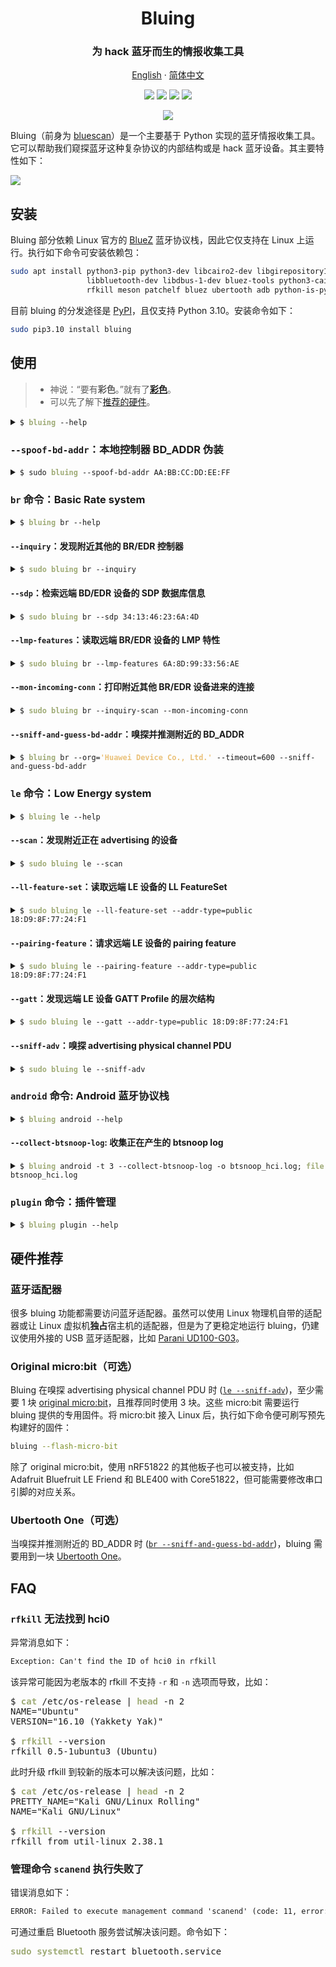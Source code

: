 <h1 align="center">
Bluing
</h1>
<h3 align="center">
为 hack 蓝牙而生的情报收集工具
</h3>

<p align="center">
    <a href="https://fo-000.github.io/bluing/">English</a> · <a href="https://fo-000.github.io/bluing/index-cn.html">简体中文</a>
</p>

<p align="center">
    <img src="https://img.shields.io/badge/python-3.10-blue">
    <a href="https://pypi.org/project/bluing/"><img src="https://img.shields.io/pypi/v/bluing?color=blue"></a>
    <a href="https://pepy.tech/badge/bluing"><img src="https://pepy.tech/badge/bluing"></a>
    <a href="https://pepy.tech/badge/bluescan"><img src="https://static.pepy.tech/personalized-badge/bluescan?period=total&units=international_system&left_color=grey&right_color=blue&left_text=predecessor%20downloads"></a>
</p>

<p align="center">
    <img src="https://img.shields.io/badge/Tested%20on-Ubuntu%2022.04%20(x64)%20%7C%20Kali%202022.4%20(x64)%20%7C%20Kali%20NetHunter%202022.4%20(aarch64)-brightgreen">
</p>

Bluing（前身为 [bluescan](https://pypi.org/project/bluescan/)）是一个主要基于 Python 实现的蓝牙情报收集工具。它可以帮助我们窥探蓝牙这种复杂协议的内部结构或是 hack 蓝牙设备。其主要特性如下：

![](https://raw.githubusercontent.com/fO-000/bluing/master/assets/bluing-features-mermaid-mindmap-cn.svg)
<!-- ![](./assets/bluing-features-mermaid-mindmap-cn.svg) -->

## 安装

Bluing 部分依赖 Linux 官方的 [BlueZ](http://www.bluez.org/) 蓝牙协议栈，因此它仅支持在 Linux 上运行。执行如下命令可安装依赖包：

```sh
sudo apt install python3-pip python3-dev libcairo2-dev libgirepository1.0-dev \
                 libbluetooth-dev libdbus-1-dev bluez-tools python3-cairo-dev \
                 rfkill meson patchelf bluez ubertooth adb python-is-python3
```

目前 bluing 的分发途径是 [PyPI](https://pypi.org/project/bluing/)，且仅支持 Python 3.10。安装命令如下：

```sh
sudo pip3.10 install bluing
```

## 使用

> * 神说：“要有**彩色**。”就有了[**彩色**](https://fo-000.github.io/bluing/index-cn.html#-使用)。
> * 可以先了解下[推荐的硬件](https://fo-000.github.io/bluing/index-cn.html#-硬件推荐)。

<details><summary><code>$ <span style="font-weight: bold; color: #9fab76">bluing</span> --help</code></summary>

<pre>
An intelligence gathering tool for hacking Bluetooth

Usage:
    bluing [-h | --help]
    bluing (-v | --version)
    bluing [-i &lthci>] --clean BD_ADDR
    bluing [-i &lthci>] --spoof-bd-addr BD_ADDR
    bluing --flash-micro-bit
    bluing &ltcommand> [&ltargs>...]

Arguments:
    BD_ADDR    Bluetooth device address

Options:
    -h, --help           Print this help and quit
    -v, --version        Print version information and quit
    -i &lthci>             HCI device
    --clean              Clean cached data of a remote device
    --spoof-bd-addr      Spoof the BD_ADDR of a local controller
    --flash-micro-bit    Download the dedicated firmware to micro:bit(s)

Commands:
    br         Basic Rate system, includes an optional Enhanced Data Rate (EDR) extension
    le         Low Energy system
    android    Android Bluetooth stack
    plugin     Manage plugins

Run `bluing &ltcommand> --help` for more information on a command.
</pre>
</details>

### `--spoof-bd-addr`：本地控制器 BD_ADDR 伪装

<details><summary><code>$ sudo <span style="font-weight: bold; color: #9fab76">bluing</span> --spoof-bd-addr AA:BB:CC:DD:EE:FF</code></summary>

<pre>
[<span style="font-weight: bold; color: #ecc179">WARNING</span>] The original HCI device number may have been changed
[<span style="font-weight: bold; color: #7da9c7">INFO</span>] BD_ADDR changed: 11:22:33:44:55:66 -&gt; <span style="font-weight: bold; color: #7da9c7">AA:BB:CC:DD:EE:FF</span>
</pre>
</details>

### `br` 命令：Basic Rate system

<details><summary><code>$ <span style="font-weight: bold; color: #9fab76">bluing</span> br --help</code></summary>

<pre>
Usage:
    bluing br [-h | --help]
    bluing br [-i &lthci>] [--inquiry-len=&ltn>] --inquiry
    bluing br [-i &lthci>] --sdp BD_ADDR
    bluing br [-i &lthci>] --local --sdp
    bluing br [-i &lthci>] --lmp-features BD_ADDR
    bluing br [-i &lthci>] --local --lmp-features
    bluing br [-i &lthci>] --stack BD_ADDR
    bluing br [-i &lthci>] --local --stack
    bluing br [-i &lthci>] [--inquiry-scan] --mon-incoming-conn
    bluing br --org=&ltname> --timeout=&ltsec> --sniff-and-guess-bd-addr

Arguments:
    BD_ADDR    BR/EDR Bluetooth device address

Options:
    -h, --help                   Print this help and quit
    -i &lthci>                     HCI device
    --local                      Target a local BR/EDR device instead of a remote one
    --inquiry                    Discover other nearby BR/EDR controllers
    --inquiry-len=&ltn>            Maximum amount of time (added to --ext-inquiry-len=&ltn>) 
                                 specified before the Inquiry is halted.
                                     Time = n * 1.28 s
                                     Time range: 1.28 to 61.44 s
                                     Range of n: 0x01 to 0x30 [default: 8]
    --ext-inquiry-len=&ltn>        Extended_Inquiry_Length measured in number of 
                                 Baseband slots.
                                     Interval Length = n * 0.625 ms (1 Baseband slot)
                                     Time Range: 0 to 40.9 s
                                     Range of n: 0x0000 to 0xFFFF [default: 0]
    --sdp                        Retrieve information from the SDP database of a 
                                 remote BR/EDR device
    --lmp-features               Read LMP features of a remote BR/EDR device
    --stack                      Determine the Bluetooth stack type of a remote BR/EDR device
    --mon-incoming-conn          Print incoming connection from other nearby BR/EDR devices
    --inquiry-scan               Enable the Inquiry Scan
    --sniff-and-guess-bd-addr    Sniff SAPs of BD_ADDRs over the air, then guess the 
                                 address based on the organization name. Need at 
                                 least one Ubertooth device
    --org=&ltname>                 An organization name in the OUI.txt
    --timeout=&ltsec>              Timeout in second(s)
</pre>
</details>

#### `--inquiry`：发现附近其他的 BR/EDR 控制器

<details><summary><code>$ <span style="font-weight: bold; color: #9fab76">sudo bluing</span> br --inquiry</code></summary>

<pre>
[<span style="font-weight: bold; color: #7da9c7">INFO</span>] Discovering other nearby BR/EDR Controllers on <span style="font-weight: bold; color: #7da9c7">hci0</span> for <span style="font-weight: bold; color: #7da9c7">10.24</span> sec

BD_ADDR: <span style="font-weight: bold; color: #7da9c7">B0:C9:52:45:33:13</span> (<span style="font-weight: bold; color: #7da9c7">GUANGDONG OPPO MOBILE TELECOMMUNICATIONS CORP.,LTD</span>)
Page scan repetition mode: 1 (R1)
Reserved: 0x02
CoD: 0x5a020c
    Service Class: 0b1011010000
        Telephony
        Object Transfer
        Capturing
        Networking
    Major Device Class: 0b00010, <span style="font-weight: bold; color: #7da9c7">Phone</span>
Clock offset: 0x50D5
RSSI: -61
Extended inquiry response: 
    Complete Local Name: <span style="font-weight: bold; color: #7da9c7">old man phone</span>
    Complete List of 16-bit Service Class UUIDs
        0x1105 <span style="font-weight: bold; color: #7da9c7">OBEXObjectPush</span>
        0x110a <span style="font-weight: bold; color: #7da9c7">AudioSource</span>
        0x110c <span style="font-weight: bold; color: #7da9c7">A/V_RemoteControlTarget</span>
        0x110e <span style="font-weight: bold; color: #7da9c7">A/V_RemoteControl</span>
        0x1112 <span style="font-weight: bold; color: #7da9c7">Headset - Audio Gateway (AG)</span>
        0x1115 <span style="font-weight: bold; color: #7da9c7">PANU</span>
        0x1116 <span style="font-weight: bold; color: #7da9c7">NAP</span>
        0x111f <span style="font-weight: bold; color: #7da9c7">HandsfreeAudioGateway</span>
        0x112d <span style="font-weight: bold; color: #7da9c7">SIM_Access</span>
        0x112f <span style="font-weight: bold; color: #7da9c7">Phonebook Access - PSE</span>
        0x1200 <span style="font-weight: bold; color: #7da9c7">PnPInformation</span>
        0x1132 <span style="font-weight: bold; color: #7da9c7">Message Access Server</span>
    Complete List of 32-bit Service Class UUIDs
        <span style="font-weight: bold; color: #c35956">None</span>
    Complete List of 128-bit Service Class UUIDs
        <span style="font-weight: bold; color: #7da9c7">A49EAA15-CB06-495C-9F4F-BB80A90CDF00</span>
        <span style="font-weight: bold; color: #7da9c7">00000000-0000-0000-0000-000000000000</span>
... ...


[<span style="font-weight: bold; color: #7da9c7">INFO</span>] Requesting the names of all discovered devices...
B0:C9:52:45:33:13 : <span style="font-weight: bold; color: #7da9c7">old man phone</span>
... ...
</pre>
</details>

#### `--sdp`：检索远端 BD/EDR 设备的 SDP 数据库信息

<details><summary><code>$ <span style="font-weight: bold; color: #9fab76">sudo bluing</span> br --sdp 34:13:46:23:6A:4D</code></summary>

<pre>
Scanning <span style="font-weight: bold"></span><span style="font-weight: bold; color: #00aaaa">⠋</span>
Number of service records: 18 

<span style="font-weight: bold; color: #7da9c7">Service Record</span>
0x0000: ServiceRecordHandle (uint32)
	0x0001000d
0x0001: ServiceClassIDList (sequence)
	0x1105: <span style="font-weight: bold; color: #9fab76">OBEXObjectPush</span>
0x0004: ProtocolDescriptorList (sequence)
	0x0100: L2CAP
	0x0003: RFCOMM
		channel: 0x0c
	0x0008: OBEX
0x0005: BrowseGroupList (sequence)
	0x1002: <span style="font-weight: bold; color: #9fab76">PublicBrowseRoot</span>
0x0009: BluetoothProfileDescriptorList (sequence)
	0x1105: <span style="font-weight: bold; color: #9fab76">OBEXObjectPush</span> <span style="font-weight: bold; color: #9fab76">v1.2</span>
0x0100: ServiceName (guess) (text)
	OBEX Object Push 
0x0200: GoepL2CapPsm (guess) (uint16)
<span style="font-weight: bold; color: #9fab76">	0x1023</span>
0x0303: SupportedFormatsList (guess) (sequence)
	0x01: <span style="font-weight: bold; color: #9fab76">vCard 2.1</span>
	0x02: <span style="font-weight: bold; color: #9fab76">vCard 3.0</span>
	0x03: <span style="font-weight: bold; color: #9fab76">vCal 1.0</span>
	0x04: <span style="font-weight: bold; color: #9fab76">iCal 2.0</span>
	0xff: <span style="font-weight: bold; color: #9fab76">Any type of object</span>
... ...
</pre>
</details>

#### `--lmp-features`：读取远端 BR/EDR 设备的 LMP 特性

<details><summary><code>$ <span style="font-weight: bold; color: #9fab76">sudo bluing</span> br --lmp-features 6A:8D:99:33:56:AE</code></summary>

<pre>
<span style="font-weight: bold; color: #7da9c7">Version</span>
    Version:
        Bluetooth Core Specification 5.2 (LMP)
        Bluetooth Core Specification 5.2 (LL)
    Manufacturer name: <span style="font-weight: bold; color: #9fab76">HiSilicon Technologies CO., LIMITED</span>
    Subversion: 33561 

<span style="font-weight: bold; color: #7da9c7">LMP features</span>
    3 slot packets: <span style="font-weight: bold; color: #9fab76">True</span>
    5 slot packets: <span style="font-weight: bold; color: #9fab76">True</span>
    Encryption: <span style="font-weight: bold; color: #9fab76">True</span>
    Slot offset: <span style="font-weight: bold; color: #9fab76">True</span>
    Timing accuracy: <span style="font-weight: bold; color: #9fab76">True</span>
    Role switch: <span style="font-weight: bold; color: #9fab76">True</span>
    Hold mode: <span style="font-weight: bold; color: #c35956">False</span>
    Sniff mode: <span style="font-weight: bold; color: #9fab76">True</span>
    Previously used: <span style="font-weight: bold; color: #c35956">False</span>
    Power control requests: <span style="font-weight: bold; color: #9fab76">True</span>
    Channel quality driven data rate (CQDDR): <span style="font-weight: bold; color: #9fab76">True</span>
    ... ...

<span style="font-weight: bold; color: #7da9c7">Extended LMP features</span>
Page 1
    Secure Simple Pairing (Host Support): <span style="font-weight: bold; color: #9fab76">True</span>
    LE Supported (Host): <span style="font-weight: bold; color: #9fab76">True</span>
    Simultaneous LE and BR/EDR to Same Device Capable (Host): <span style="font-weight: bold; color: #9fab76">True</span>
    Secure Connections (Host Support): <span style="font-weight: bold; color: #9fab76">True</span>
Page 2
    Connectionless Slave Broadcast - Master Operation: <span style="font-weight: bold; color: #c35956">False</span>
    Connectionless Slave Broadcast - Slave Operation: <span style="font-weight: bold; color: #c35956">False</span>
    Synchronization Train: <span style="font-weight: bold; color: #c35956">False</span>
    Synchronization Scan: <span style="font-weight: bold; color: #c35956">False</span>
    HCI_Inquiry_Response_Notification event:  <span style="font-weight: bold; color: #9fab76">True</span>
    ... ...
</pre>
</details>

#### `--mon-incoming-conn`：打印附近其他 BR/EDR 设备进来的连接

<details><summary><code>$ <span style="font-weight: bold; color: #9fab76">sudo bluing</span> br --inquiry-scan --mon-incoming-conn</code></summary>

<pre>
[<span style="font-weight: bold; color: #7da9c7">INFO</span>] Inquiry_Scan_Interval: 4096, 2560.0 ms
       Inquiry_Scan_Window:   4096, 2560.0 ms
[<span style="font-weight: bold; color: #7da9c7">INFO</span>] Inquiry Scan and Page Scan enabled

<span style="font-weight: bold; color: #7da9c7">A0:DE:0F:99:EF:78</span> incoming
    CoD: 0x5a020c
        Service Class: 0b1011010000
            Telephony
            Object Transfer
            Capturing
            Networking
        Major Device Class: 0b00010, <span style="font-weight: bold; color: #7da9c7">Phone</span>
    link type: 0x01 - ACL
... ...
</pre>
</details>

#### `--sniff-and-guess-bd-addr`：嗅探并推测附近的 BD_ADDR

<details><summary><code>$ <span style="font-weight: bold; color: #9fab76">bluing</span> br --org=<span style="font-weight: bold; color: #eac179">'Huawei Device Co., Ltd.'</span> --timeout=600 --sniff-and-guess-bd-addr</code></summary>

<pre>
[<span style="font-weight: bold; color: #7da9c7">INFO</span>] Possible BD_ADDR(s) for ??:??:99:4C:45:C3
       24:A7:99:4C:45:C3

[<span style="font-weight: bold; color: #7da9c7">INFO</span>] Possible BD_ADDR(s) for ??:??:E4:2D:69:EE
       BC:1A:E4:2D:69:EE
       D0:05:E4:2D:69:EE
       30:AA:E4:2D:69:EE

[<span style="font-weight: bold; color: #7da9c7">INFO</span>] Possible BD_ADDR(s) for ??:??:15:60:81:7F
       64:23:15:60:81:7F
       D4:74:15:60:81:7F
... ...
</pre>
</details>

### `le` 命令：Low Energy system

<details><summary><code>$ <span style="font-weight: bold; color: #9fab76">bluing</span> le --help</code></summary>

<pre>
Usage:
    bluing le [-h | --help]
    bluing le [-i &lthci>] [--scan-type=&lttype>] [--timeout=&ltsec>] [--sort=&ltkey>] --scan
    bluing le [-i &lthci>] --pairing-feature [--timeout=&ltsec>] [--addr-type=&lttype>] PEER_ADDR
    bluing le [-i &lthci>] --ll-feature-set [--timeout=&ltsec>] [--addr-type=&lttype>] PEER_ADDR
    bluing le [-i &lthci>] --gatt [--io-cap=&ltname>] [--addr-type=&lttype>] PEER_ADDR
    bluing le [-i &lthci>] --local --gatt
    bluing le [-i &lthci>] --mon-incoming-conn
    bluing le [--channel=&ltnum>] --sniff-adv

Arguments:
    PEER_ADDR    LE Bluetooth device address

Options:
    -h, --help            Print this help and quit
    -i &lthci>              HCI device
    --scan                Discover advertising devices nearby
    --scan-type=&lttype>    The type of scan to perform. active or passive [default: active]
    --sort=&ltkey>          Sort the discovered devices by key, only support RSSI 
                          now [default: rssi]
    --ll-feature-set      Read LL FeatureSet of a remote LE device
    --pairing-feature     Request the pairing feature of a remote LE device
    --timeout=&ltsec>       Duration of the LE scanning, but may not be precise [default: 10]
    --gatt                Discover GATT Profile hierarchy of a remote LE device
    --io-cap=&ltname>       Set IO capability of the agent. Available value: 
                              DisplayOnly, DisplayYesNo, KeyboardOnly, NoInputNoOutput, 
                              KeyboardDisplay (KeyboardOnly) [default: NoInputNoOutput]
    --addr-type=&lttype>    Type of the LE address, public or random
    --sniff-adv           Sniff advertising physical channel PDU. Need at least 
                          one micro:bit
    --channel=&ltnum>       LE advertising physical channel, 37, 38 or 39 [default: 37,38,39]
    --device=&lt/dev/tty>   Device to use, comma separated (e.g., /dev/ttyUSB0,/dev/ttyUSB1,/dev/ttyUSB2)
                          Only needed if using NRF51 devices other than micro:bit (e.g., Bluefruit)
</pre>
</details>

#### `--scan`：发现附近正在 advertising 的设备

<details><summary><code>$ <span style="font-weight: bold; color: #9fab76">sudo bluing</span> le --scan</code></summary>

<pre>
[<span style="font-weight: bold; color: #ecc179">WARNING</span>] You might want to spoof your LE address before doing an active scan
[<span style="font-weight: bold; color: #7da9c7">INFO</span>] LE <span style="font-weight: bold; color: #7da9c7">active</span> scanning on <span style="font-weight: bold; color: #7da9c7">hci0</span> for <span style="font-weight: bold; color: #7da9c7">10</span> sec
Scanning <span style="font-weight: bold"></span><span style="font-weight: bold; color: #00aaaa">⠴</span>

<span style="font-weight: bold; color: #7da9c7">----------------LE Devices Scan Result----------------</span>
Addr:        <span style="font-weight: bold; color: #7da9c7">74:A3:4A:D4:78:55</span> (<span style="font-weight: bold; color: #7da9c7">ZIMI CORPORATION</span>)
Addr type:   <span style="font-weight: bold; color: #7da9c7">public</span>
Connectable: <span style="font-weight: bold; color: #9fab76">True</span>
RSSI:        -68 dBm
General Access Profile:
    Flags: 
        LE General Discoverable Mode
        BR/EDR Not Supported
    Service Data - 16-bit UUID: 
        UUID: 0x95FE
        Data: 9055990701b743e34aa3740e00
    Appearance: 0000
    Tx Power Level: 0 dBm (pathloss 68 dBm)
    Complete Local Name: Mesh Mi Switch
... ...
</pre>
</details>

#### `--ll-feature-set`：读取远端 LE 设备的 LL FeatureSet

<details><summary><code>$ <span style="font-weight: bold; color: #9fab76">sudo bluing</span> le --ll-feature-set --addr-type=public 18:D9:8F:77:24:F1</code></summary>

<pre>
[<span style="font-weight: bold; color: #7da9c7">INFO</span>] Reading LL FeatureSet of <span style="font-weight: bold; color: #7da9c7">18:D9:8F:77:24:F1</span> on <span style="font-weight: bold; color: #7da9c7">hci0</span>
Reading <span style="font-weight: bold"></span><span style="font-weight: bold; color: #00aaaa">⠼</span>
<span style="font-weight: bold; color: #7da9c7">LE LL Features:</span>
    LE Encryption: <span style="font-weight: bold; color: #9fab76">True</span>
    Connection Parameters Request Procedure: <span style="font-weight: bold; color: #c35956">False</span>
    Extended Reject Indication: <span style="font-weight: bold; color: #c35956">False</span>
    Slave-initiated Features Exchange: <span style="font-weight: bold; color: #c35956">False</span>
    LE Ping: <span style="font-weight: bold; color: #c35956">False</span>
    LE Data Packet Length Extension: <span style="font-weight: bold; color: #9fab76">True</span>
    LL Privacy: <span style="font-weight: bold; color: #c35956">False</span>
    Extended Scanner Filter Policies: <span style="font-weight: bold; color: #c35956">False</span>
    LE 2M PHY: <span style="font-weight: bold; color: #c35956">False</span>
    Stable Modulation Index - Transmitter: <span style="font-weight: bold; color: #c35956">False</span>
    Stable Modulation Index - Receiver: <span style="font-weight: bold; color: #c35956">False</span>
    ... ...
</pre>
</details>

#### `--pairing-feature`：请求远端 LE 设备的 pairing feature

<details><summary><code>$ <span style="font-weight: bold; color: #9fab76">sudo bluing</span> le --pairing-feature --addr-type=public 18:D9:8F:77:24:F1</code></summary>

<pre>
[<span style="font-weight: bold; color: #7da9c7">INFO</span>] Requesting pairing feature of <span style="font-weight: bold; color: #7da9c7">18:D9:8F:77:24:F1</span> on <span style="font-weight: bold; color: #7da9c7">hci0</span>
Requesting <span style="font-weight: bold"></span><span style="font-weight: bold; color: #00aaaa">⠧</span>
<span style="font-weight: bold; color: #7da9c7">Pairing Response</span>
    IO Capability: 0x03 - <span style="font-weight: bold; color: #9fab76">NoInputNoOutput</span>
    OOB data flag: 0x00 - Not Present
    AuthReq: 0x01
    Maximum Encryption Key Size: 16
Initiator Key Distribution: 0x00
        EncKey:  <span style="font-weight: bold; color: #c35956">False</span>
        IdKey:   <span style="font-weight: bold; color: #c35956">False</span>
        SignKey: <span style="font-weight: bold; color: #c35956">False</span>
        LinkKey: <span style="font-weight: bold; color: #c35956">False</span>
        RFU:     0b0000
Responder Key Distribution: 0x01
        EncKey:  <span style="font-weight: bold; color: #9fab76">True</span>
        IdKey:   <span style="font-weight: bold; color: #c35956">False</span>
        SignKey: <span style="font-weight: bold; color: #c35956">False</span>
        LinkKey: <span style="font-weight: bold; color: #c35956">False</span>
        RFU:     0b0000
</pre>
</details>

#### `--gatt`：发现远端 LE 设备 GATT Profile 的层次结构

<details><summary><code>$ <span style="font-weight: bold; color: #9fab76">sudo bluing</span> le --gatt --addr-type=public 18:D9:8F:77:24:F1</code></summary>

<pre>
Connecting <span style="font-weight: bold"></span><span style="font-weight: bold; color: #00aaaa">⠋</span>
Discovering all primary services <span style="font-weight: bold"></span><span style="font-weight: bold; color: #00aaaa">⠏</span>
Discovering all characteristics of service 0x0001 <span style="font-weight: bold"></span><span style="font-weight: bold; color: #00aaaa">⠹</span>
... ...
Discovering all descriptors of characteristic 0x0002 <span style="font-weight: bold"></span><span style="font-weight: bold; color: #00aaaa">⠼</span>
... ...
Reading value of the descriptor 0x0013 <span style="font-weight: bold"></span><span style="font-weight: bold; color: #00aaaa">⠴</span>
... ... 

<span style="font-weight: bold; color: #7da9c7">----------------GATT Scan Result----------------</span>
Number of services: 6

<span style="font-weight: bold; color: #7da9c7">Service</span> (0x0100 - 0x0112, 7 characteristics)
    <span style="font-weight: bold; color: #7da9c7">Declaration</span>
        Handle: 0x0100
        Type:   2800 (Primary Service declaration)
        Value:  <span style="font-weight: bold; color: #9fab76">1812</span> (<span style="font-weight: bold; color: #9fab76">Human Interface Device</span>)
        Permissions: Read (no authen/author)

    <span style="font-weight: bold; color: #ecc179">Characteristic</span> (2 descriptors)
        <span style="font-weight: bold; color: #ecc179">Declaration</span>
            Handle: 0x010d
            Type:   2803 (Characteristic declaration)
            Value:
                Properties: <span style="font-weight: bold; color: #9fab76">Read, Write Without Response, Write, Notify</span>
                Handle:     <span style="font-weight: bold; color: #9fab76">0x010e</span>
                UUID:       <span style="font-weight: bold; color: #9fab76">2A4D</span> (<span style="font-weight: bold; color: #9fab76">Report</span>)
            Permissions: Read (no authen/author)

        <span style="font-weight: bold; color: #ecc179">Value</span>
            Handle: 0x0302
            Type:   4A02 (Unknown)
            Value:  <span style="font-weight: bold; color: #c35956">Read Not Permitted</span>
            Permissions: Higher layer specific

        <span style="font-weight: bold; color: #ecc179">Descriptor</span>
            Handle: <span style="font-weight: bold; color: #9fab76">0x010f</span>
            Type:   <span style="font-weight: bold; color: #9fab76">2902</span> (<span style="font-weight: bold; color: #ecc179">Client Characteristic    Configuration declaration</span>)
            Value:  <span style="font-weight: bold; color: #9fab76">b'\x00\x00'</span>
            Permissions: Read (no authen/author), Write (higher layer specifies authen/author)
... ...
</pre>
</details>

#### `--sniff-adv`：嗅探 advertising physical channel PDU

<details><summary><code>$ <span style="font-weight: bold; color: #9fab76">sudo bluing</span> le --sniff-adv</code></summary>

<pre>
[<span style="font-weight: bold; color: #7da9c7">INFO</span>] Using micro:bit /dev/ttyACM2 on channel 37
[<span style="font-weight: bold; color: #7da9c7">INFO</span>] Using micro:bit /dev/ttyACM1 on channel 38
[<span style="font-weight: bold; color: #7da9c7">INFO</span>] Using micro:bit /dev/ttyACM0 on channel 39
[<span style="font-weight: bold; color: #7da9c7">INFO</span>] micro:bit 38 < Ready -> Start
[<span style="font-weight: bold; color: #7da9c7">INFO</span>] micro:bit 37 < Ready -> Start
[<span style="font-weight: bold; color: #7da9c7">INFO</span>] micro:bit 39 < Ready -> Start
[38] [<span style="font-weight: bold; color: #c35956">ADV_NONCONN_IND</span>]
random AdvA: 28:7A:88:B2:35:0B
[39] [<span style="font-weight: bold; color: #7da9c7">ADV_IND</span>]
public AdvA: A4:E4:72:B1:CB:8D
[37] [<span style="font-weight: bold; color: #7da9c7">SCAN_REQ</span>]
random ScanA: 6A:90:0C:07:3E:14
random AdvA: 7D:9B:A8:5A:F2:81
... ...
</pre>
</details>

### `android` 命令: Android 蓝牙协议栈

<details><summary><code>$ <span style="font-weight: bold; color: #9fab76">bluing</span> android --help</code></summary>

<pre>
Usage:
    bluing android [-h | --help]
    bluing android [-t &ltid>] --collect-btsnoop-log [-o &ltfile>]

Options:
    -h, --help               Display this help and quit
    -t &ltid>                  Use android device with given transport id. This option 
                             will be ignored when only one device is available
    --collect-btsnoop-log    Collect the btsnoop log being generated to a local file, 
                             default ./btsnoop_hci.log
    -o &ltfile>                Place the output into <file> [default: ./btsnoop_hci.log]
</pre>
</details>

#### `--collect-btsnoop-log`: 收集正在产生的 btsnoop log

<details><summary><code>$ <span style="font-weight: bold; color: #9fab76">bluing</span> android -t 3 --collect-btsnoop-log -o btsnoop_hci.log; <span style="font-weight: bold; color: #9fab76">file</span> btsnoop_hci.log</code></summary>

<pre>
btsnoop_hci.log: BTSnoop version 1, HCI UART (H4)
</pre>
</details>

### `plugin` 命令：插件管理

<details><summary><code>$ <span style="font-weight: bold; color: #9fab76">bluing</span> plugin --help</code></summary>

<pre>
$ <span style="font-weight: bold; color: #9fab76">bluing</span> plugin --help

Usage:
    bluing plugin [-h | --help]
    bluing plugin &ltcommand> [&ltargs>...]

Options:
    -h, --help    Display this help and quit

Commands:
    list         List installed plugins
    install      Install a plugin
    uninstall    Uninstall a plugin
    run          Run a plugin
</pre>
</details>

## 硬件推荐

### 蓝牙适配器

很多 bluing 功能都需要访问蓝牙适配器。虽然可以使用 Linux 物理机自带的适配器或让 Linux 虚拟机**独占**宿主机的适配器，但是为了更稳定地运行 bluing，仍建议使用外接的 USB 蓝牙适配器，比如 [Parani UD100-G03](http://www.senanetworks.com/ud100-g03.html)。

### Original micro:bit（可选）

Bluing 在嗅探 advertising physical channel PDU 时 ([`le --sniff-adv`](https://fo-000.github.io/bluing/index-cn.html#--sniff-adv%E5%97%85%E6%8E%A2-advertising-physical-channel-pdu))，至少需要 1 块 [original micro:bit](https://microbit.org/get-started/user-guide/overview/#original-micro:bit)，且推荐同时使用 3 块。这些 micro:bit 需要运行 bluing 提供的专用固件。将 micro:bit 接入 Linux 后，执行如下命令便可刷写预先构建好的固件：

```sh
bluing --flash-micro-bit
```

除了 original micro:bit，使用 nRF51822 的其他板子也可以被支持，比如 Adafruit Bluefruit LE Friend 和 BLE400 with Core51822，但可能需要修改串口引脚的对应关系。

### Ubertooth One（可选）

当嗅探并推测附近的 BD_ADDR 时 ([`br --sniff-and-guess-bd-addr`](https://fo-000.github.io/bluing/index-cn.html#--sniff-and-guess-bd-addr%E5%97%85%E6%8E%A2%E5%B9%B6%E6%8E%A8%E6%B5%8B%E9%99%84%E8%BF%91%E7%9A%84-bd_addr))，bluing 需要用到一块 [Ubertooth One](https://greatscottgadgets.com/ubertoothone/)。

## FAQ

### `rfkill` 无法找到 hci0

异常消息如下：

```txt
Exception: Can't find the ID of hci0 in rfkill
```

该异常可能因为老版本的 rfkill 不支持 `-r` 和 `-n` 选项而导致，比如：
  
<pre>
$ <span style="font-weight: bold; color: #9fab76">cat</span> /etc/os-release | <span style="font-weight: bold; color: #9fab76">head</span> -n 2
NAME="Ubuntu"
VERSION="16.10 (Yakkety Yak)"

$ <span style="font-weight: bold; color: #9fab76">rfkill</span> --version
rfkill 0.5-1ubuntu3 (Ubuntu)
</pre>

此时升级 rfkill 到较新的版本可以解决该问题，比如：
  
<pre>
$ <span style="font-weight: bold; color: #9fab76">cat</span> /etc/os-release | <span style="font-weight: bold; color: #9fab76">head</span> -n 2
PRETTY_NAME="Kali GNU/Linux Rolling"
NAME="Kali GNU/Linux"

$ <span style="font-weight: bold; color: #9fab76">rfkill</span> --version
rfkill from util-linux 2.38.1
</pre>

### 管理命令 `scanend` 执行失败了

错误消息如下：

```txt
ERROR: Failed to execute management command 'scanend' (code: 11, error: Rejected)
```

可通过重启 Bluetooth 服务尝试解决该问题。命令如下：

<pre>
<span style="font-weight: bold; color: #9fab76">sudo systemctl</span> restart bluetooth.service
</pre>
